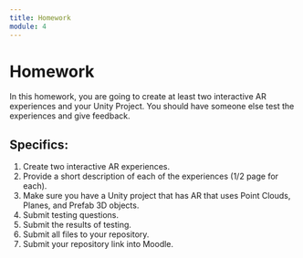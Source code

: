 ```yaml
---
title: Homework
module: 4
---
```


# Homework

In this homework, you are going to create at least two interactive AR experiences and your Unity Project.  You should have someone else test the experiences and give feedback.

## Specifics:

1. Create two interactive AR experiences.
2. Provide a short description of each of the experiences (1/2 page for each).
3. Make sure you have a Unity project that has AR that uses Point Clouds, Planes, and Prefab 3D objects.
4. Submit testing questions.
5. Submit the results of testing.
6. Submit all files to your repository.
7. Submit your repository link into Moodle.